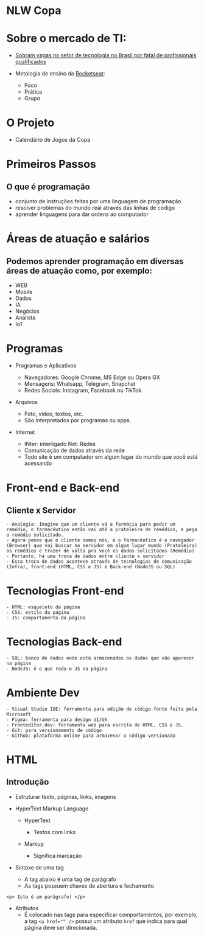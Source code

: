 # NLW Copa

# Sobre o mercado de TI:
- [Sobram vagas no setor de tecnologia no Brasil por fatal de profissionais qualificados](https://g1.globo.com/jornal-nacional/noticia/2022/09/29/sobram-vagas-no-setor-de-tecnologia-no-brasil-por-falta-de-profissionais-qualificados.ghtml)

- Metologia de ensino da [Rocketseat](https://app.rocketseat.com.br/):
    - Foco
	- Prática
	- Grupo
	
# O Projeto

- Calendário de Jogos da Copa

# Primeiros Passos

## O que é programação
   - conjunto de instruções feitas por uma linguagem de programação
   - resolver problemas do mundo real através das linhas de código
   - aprender linguagens para dar ordens ao computador
   
# Áreas de atuação e salários

## Podemos aprender programação em diversas áreas de atuação como, por exemplo:

- WEB
- Mobile
- Dados
- IA
- Negócios
- Analista
- IoT


# Programas

- Programas e Aplicativos

	- Navegadores: Google Chrome, MS Edge ou Opera GX
	- Mensagens: Whatsapp, Telegram, Snapchat
	- Redes Sociais: Instagram, Facebook ou TikTok.
	
	
- Arquivos

	- Foto, vídeo, textos, etc.
	- São interpretados por programas ou apps.
	
- Internet

   - INter: interligado Net: Redes
   - Comunicação de dados através da rede
   - Todo site é um computador em algum lugar do mundo que você está acessando

# Front-end e Back-end

## Cliente x Servidor

    - Analogia: Imagine que um cliente vá a farmácia para pedir um remédio, o farmacêutico então vai até a prateleira de remédios, e pega o remédio solicitado.
	- Agora pense que o cliente somos nós, e o farmacêutico é o navegador (Browser) que vai buscar no servidor em algum lugar mundo (Prateleira) os remédios e trazer de volta pra você os dados solicitados (Remédio)
	- Portanto, há uma troca de dados entre cliente x servidor
	- Essa troca de dados acontece através de tecnologias de comunicação (Infra), front-end (HTML, CSS e JS) e Back-end (NodeJS ou SQL)

# Tecnologias Front-end

	- HTML: esqueleto da página
	- CSS: estilo da página
	- JS: comportamento da página
	
# Tecnologias Back-end

	- SQL: banco de dados onde está armazenados os dados que vão aparecer na página
	- NodeJS: é o que roda o JS na página

# Ambiente Dev

	- Visual Studio IDE: ferramenta para edição de código-fonte feita pela Microsoft
	- Figma: ferramenta para design UI/UX
	- Fronteditor.dev: ferramenta web para escrita de HTML, CSS e JS.
	- Git: para versionamento de código
	- Github: plataforma online para armazenar o código versionado
	
# HTML

## Introdução

- Estruturar texto, páginas, links, imagens
- HyperText Markup Language
	- HyperText
	   - Textos com links

	- Markup
	   - Significa marcação

- Sintaxe de uma tag

	- A tag abaixo é uma tag de parágrafo	
	- As tags possuem chaves de abertura e fechamento
	
`<p> Isto é um parágrafo! </p>`

	

- Atributos
    - É colocado nas tags para especificar comportamentos, por exemplo, a tag `<a href="" />` possui um atributo `href` que indica para qual página deve ser direcionada.

